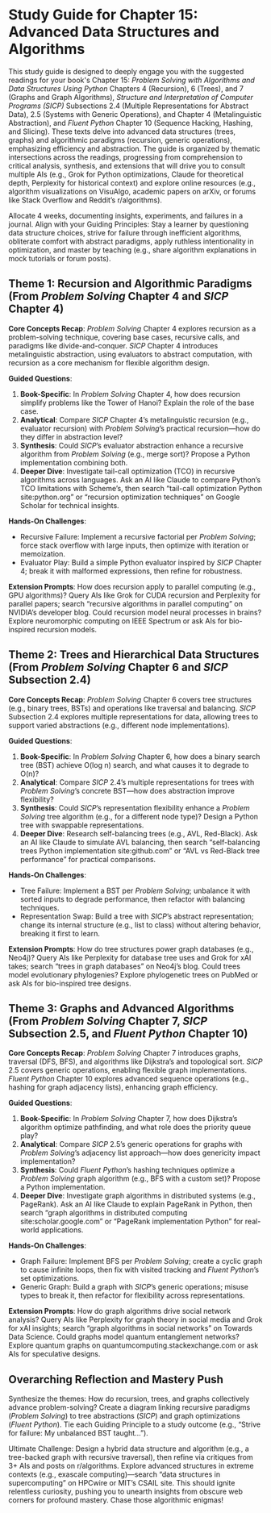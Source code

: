 # Study Guide for Chapter 15: Advanced Data Structures and Algorithms

This study guide is designed to deeply engage you with the suggested readings for your book's Chapter 15: *Problem Solving with Algorithms and Data Structures Using Python* Chapters 4 (Recursion), 6 (Trees), and 7 (Graphs and Graph Algorithms), *Structure and Interpretation of Computer Programs (SICP)* Subsections 2.4 (Multiple Representations for Abstract Data), 2.5 (Systems with Generic Operations), and Chapter 4 (Metalinguistic Abstraction), and *Fluent Python* Chapter 10 (Sequence Hacking, Hashing, and Slicing). These texts delve into advanced data structures (trees, graphs) and algorithmic paradigms (recursion, generic operations), emphasizing efficiency and abstraction. The guide is organized by thematic intersections across the readings, progressing from comprehension to critical analysis, synthesis, and extensions that will drive you to consult multiple AIs (e.g., Grok for Python optimizations, Claude for theoretical depth, Perplexity for historical context) and explore online resources (e.g., algorithm visualizations on VisuAlgo, academic papers on arXiv, or forums like Stack Overflow and Reddit’s r/algorithms).

Allocate 4 weeks, documenting insights, experiments, and failures in a journal. Align with your Guiding Principles: Stay a learner by questioning data structure choices, strive for failure through inefficient algorithms, obliterate comfort with abstract paradigms, apply ruthless intentionality in optimization, and master by teaching (e.g., share algorithm explanations in mock tutorials or forum posts).

## Theme 1: Recursion and Algorithmic Paradigms (From *Problem Solving* Chapter 4 and *SICP* Chapter 4)

**Core Concepts Recap**: *Problem Solving* Chapter 4 explores recursion as a problem-solving technique, covering base cases, recursive calls, and paradigms like divide-and-conquer. *SICP* Chapter 4 introduces metalinguistic abstraction, using evaluators to abstract computation, with recursion as a core mechanism for flexible algorithm design.

**Guided Questions**:
1. **Book-Specific**: In *Problem Solving* Chapter 4, how does recursion simplify problems like the Tower of Hanoi? Explain the role of the base case.
2. **Analytical**: Compare *SICP* Chapter 4’s metalinguistic recursion (e.g., evaluator recursion) with *Problem Solving*’s practical recursion—how do they differ in abstraction level?
3. **Synthesis**: Could *SICP*’s evaluator abstraction enhance a recursive algorithm from *Problem Solving* (e.g., merge sort)? Propose a Python implementation combining both.
4. **Deeper Dive**: Investigate tail-call optimization (TCO) in recursive algorithms across languages. Ask an AI like Claude to compare Python’s TCO limitations with Scheme’s, then search “tail-call optimization Python site:python.org” or “recursion optimization techniques” on Google Scholar for technical insights.

**Hands-On Challenges**:
- Recursive Failure: Implement a recursive factorial per *Problem Solving*; force stack overflow with large inputs, then optimize with iteration or memoization.
- Evaluator Play: Build a simple Python evaluator inspired by *SICP* Chapter 4; break it with malformed expressions, then refine for robustness.

**Extension Prompts**: How does recursion apply to parallel computing (e.g., GPU algorithms)? Query AIs like Grok for CUDA recursion and Perplexity for parallel papers; search “recursive algorithms in parallel computing” on NVIDIA’s developer blog. Could recursion model neural processes in brains? Explore neuromorphic computing on IEEE Spectrum or ask AIs for bio-inspired recursion models.

## Theme 2: Trees and Hierarchical Data Structures (From *Problem Solving* Chapter 6 and *SICP* Subsection 2.4)

**Core Concepts Recap**: *Problem Solving* Chapter 6 covers tree structures (e.g., binary trees, BSTs) and operations like traversal and balancing. *SICP* Subsection 2.4 explores multiple representations for data, allowing trees to support varied abstractions (e.g., different node implementations).

**Guided Questions**:
1. **Book-Specific**: In *Problem Solving* Chapter 6, how does a binary search tree (BST) achieve O(log n) search, and what causes it to degrade to O(n)?
2. **Analytical**: Compare *SICP* 2.4’s multiple representations for trees with *Problem Solving*’s concrete BST—how does abstraction improve flexibility?
3. **Synthesis**: Could *SICP*’s representation flexibility enhance a *Problem Solving* tree algorithm (e.g., for a different node type)? Design a Python tree with swappable representations.
4. **Deeper Dive**: Research self-balancing trees (e.g., AVL, Red-Black). Ask an AI like Claude to simulate AVL balancing, then search “self-balancing trees Python implementation site:github.com” or “AVL vs Red-Black tree performance” for practical comparisons.

**Hands-On Challenges**:
- Tree Failure: Implement a BST per *Problem Solving*; unbalance it with sorted inputs to degrade performance, then refactor with balancing techniques.
- Representation Swap: Build a tree with *SICP*’s abstract representation; change its internal structure (e.g., list to class) without altering behavior, breaking it first to learn.

**Extension Prompts**: How do tree structures power graph databases (e.g., Neo4j)? Query AIs like Perplexity for database tree uses and Grok for xAI takes; search “trees in graph databases” on Neo4j’s blog. Could trees model evolutionary phylogenies? Explore phylogenetic trees on PubMed or ask AIs for bio-inspired tree designs.

## Theme 3: Graphs and Advanced Algorithms (From *Problem Solving* Chapter 7, *SICP* Subsection 2.5, and *Fluent Python* Chapter 10)

**Core Concepts Recap**: *Problem Solving* Chapter 7 introduces graphs, traversal (DFS, BFS), and algorithms like Dijkstra’s and topological sort. *SICP* 2.5 covers generic operations, enabling flexible graph implementations. *Fluent Python* Chapter 10 explores advanced sequence operations (e.g., hashing for graph adjacency lists), enhancing graph efficiency.

**Guided Questions**:
1. **Book-Specific**: In *Problem Solving* Chapter 7, how does Dijkstra’s algorithm optimize pathfinding, and what role does the priority queue play?
2. **Analytical**: Compare *SICP* 2.5’s generic operations for graphs with *Problem Solving*’s adjacency list approach—how does genericity impact implementation?
3. **Synthesis**: Could *Fluent Python*’s hashing techniques optimize a *Problem Solving* graph algorithm (e.g., BFS with a custom set)? Propose a Python implementation.
4. **Deeper Dive**: Investigate graph algorithms in distributed systems (e.g., PageRank). Ask an AI like Claude to explain PageRank in Python, then search “graph algorithms in distributed computing site:scholar.google.com” or “PageRank implementation Python” for real-world applications.

**Hands-On Challenges**:
- Graph Failure: Implement BFS per *Problem Solving*; create a cyclic graph to cause infinite loops, then fix with visited tracking and *Fluent Python*’s set optimizations.
- Generic Graph: Build a graph with *SICP*’s generic operations; misuse types to break it, then refactor for flexibility across representations.

**Extension Prompts**: How do graph algorithms drive social network analysis? Query AIs like Perplexity for graph theory in social media and Grok for xAI insights; search “graph algorithms in social networks” on Towards Data Science. Could graphs model quantum entanglement networks? Explore quantum graphs on quantumcomputing.stackexchange.com or ask AIs for speculative designs.

## Overarching Reflection and Mastery Push

Synthesize the themes: How do recursion, trees, and graphs collectively advance problem-solving? Create a diagram linking recursive paradigms (*Problem Solving*) to tree abstractions (*SICP*) and graph optimizations (*Fluent Python*). Tie each Guiding Principle to a study outcome (e.g., “Strive for failure: My unbalanced BST taught…”).

Ultimate Challenge: Design a hybrid data structure and algorithm (e.g., a tree-backed graph with recursive traversal), then refine via critiques from 3+ AIs and posts on r/algorithms. Explore advanced structures in extreme contexts (e.g., exascale computing)—search “data structures in supercomputing” on HPCwire or MIT’s CSAIL site. This should ignite relentless curiosity, pushing you to unearth insights from obscure web corners for profound mastery. Chase those algorithmic enigmas!